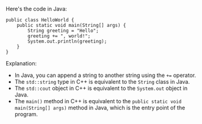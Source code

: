 
Here's the code in Java:
```
public class HelloWorld {
    public static void main(String[] args) {
        String greeting = "Hello";
        greeting += ", world!";
        System.out.println(greeting);
    }
}
```
Explanation:

* In Java, you can append a string to another string using the `+=` operator.
* The `std::string` type in C++ is equivalent to the `String` class in Java.
* The `std::cout` object in C++ is equivalent to the `System.out` object in Java.
* The `main()` method in C++ is equivalent to the `public static void main(String[] args)` method in Java, which is the entry point of the program.
